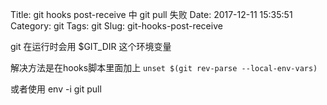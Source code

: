 Title: git hooks post-receive 中 git pull 失败
Date: 2017-12-11 15:35:51
Category: git
Tags: git
Slug: git-hooks-post-receive

git 在运行时会用 $GIT_DIR 这个环境变量

解决方法是在hooks脚本里面加上 `unset $(git rev-parse --local-env-vars)`

或者使用 env -i git pull
